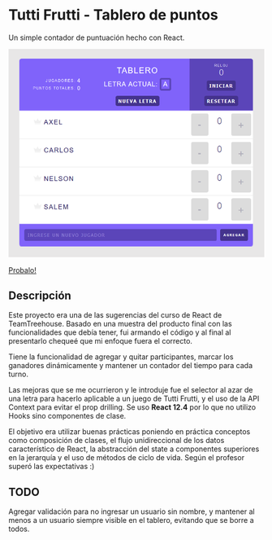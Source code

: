 # Tutti Frutti - Tablero de puntos
Un simple contador de puntuación hecho con React.

![Ejemplo](screenshot.png)


[Probalo!](https://adperossa.github.io/tuttifrutti/)


## Descripción
Este proyecto era una de las sugerencias del curso de React de TeamTreehouse. Basado en una muestra del producto final con las funcionalidades que debía tener, fui armando el código y al final al presentarlo chequeé que mi enfoque fuera el correcto.

Tiene la funcionalidad de agregar y quitar participantes, marcar los ganadores dinámicamente y mantener un contador del tiempo para cada turno.

Las mejoras que se me ocurrieron y le introduje fue el selector al azar de una letra para hacerlo aplicable a un juego de Tutti Frutti, y el uso de la API Context para evitar el prop drilling. Se uso **React 12.4** por lo que no utilizo Hooks sino componentes de clase.

El objetivo era utilizar buenas prácticas poniendo en práctica conceptos como composición de clases, el flujo unidireccional de los datos característico de React, la abstracción del state a componentes superiores en la jerarquía y el uso de métodos de ciclo de vida. Según el profesor superó las expectativas :)


## TODO
Agregar validación para no ingresar un usuario sin nombre, y mantener al menos a un usuario siempre visible en el tablero, evitando que se borre a todos.